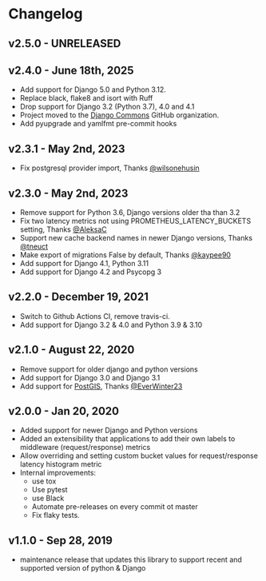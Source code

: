 # Changelog

## v2.5.0 - UNRELEASED

## v2.4.0 - June 18th, 2025

* Add support for Django 5.0 and Python 3.12.
* Replace black, flake8 and isort with Ruff
* Drop support for Django 3.2 (Python 3.7), 4.0 and 4.1
* Project moved to the [Django Commons](https://github.com/django-commons) GitHub organization.
* Add pyupgrade and yamlfmt pre-commit hooks

## v2.3.1 - May 2nd, 2023

* Fix postgresql provider import, Thanks [@wilsonehusin](https://github.com/korfuri/django-prometheus/pull/402)

## v2.3.0 - May 2nd, 2023

* Remove support for Python 3.6, Django versions older tha than 3.2
* Fix two latency metrics not using PROMETHEUS_LATENCY_BUCKETS setting, Thanks [@AleksaC](https://github.com/korfuri/django-prometheus/pull/343)
* Support new cache backend names in newer Django versions, Thanks [@tneuct](https://github.com/korfuri/django-prometheus/pull/329)
* Make export of migrations False by default, Thanks [@kaypee90](https://github.com/korfuri/django-prometheus/pull/313)
* Add support for Django 4.1, Python 3.11
* Add support for Django 4.2 and Psycopg 3

## v2.2.0 - December 19, 2021

* Switch to Github Actions CI, remove travis-ci.
* Add support for Django 3.2 & 4.0 and Python 3.9 & 3.10

## v2.1.0 - August 22, 2020

* Remove support for older django and python versions
* Add support for Django 3.0 and Django 3.1
* Add support for [PostGIS](https://github.com/korfuri/django-prometheus/pull/221), Thanks [@EverWinter23](https://github.com/EverWinter23)

## v2.0.0 - Jan 20, 2020

* Added support for newer Django and Python versions
* Added an extensibility that applications to add their own labels to middleware (request/response) metrics
* Allow overriding and setting custom bucket values for request/response latency histogram metric
* Internal improvements:
  * use tox
  * Use pytest
  * use Black
  * Automate pre-releases on every commit ot master
  * Fix flaky tests.

## v1.1.0 -  Sep 28, 2019

* maintenance release that updates this library to support recent and supported version of python & Django
